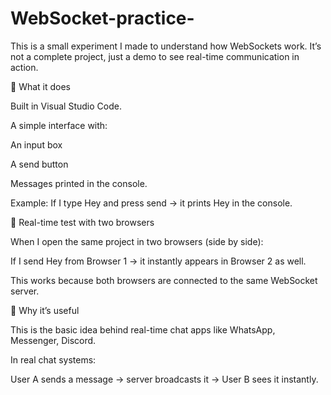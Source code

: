 # WebSocket-practice-

This is a small experiment I made to understand how WebSockets work. It’s not a complete project, just a demo to see real-time communication in action.

🔹 What it does

Built in Visual Studio Code.

A simple interface with:

An input box

A send button

Messages printed in the console.

Example:
If I type Hey and press send → it prints Hey in the console.

🔹 Real-time test with two browsers

When I open the same project in two browsers (side by side):

If I send Hey from Browser 1 → it instantly appears in Browser 2 as well.

This works because both browsers are connected to the same WebSocket server.

🔹 Why it’s useful

This is the basic idea behind real-time chat apps like WhatsApp, Messenger, Discord.

In real chat systems:

User A sends a message → server broadcasts it → User B sees it instantly.
